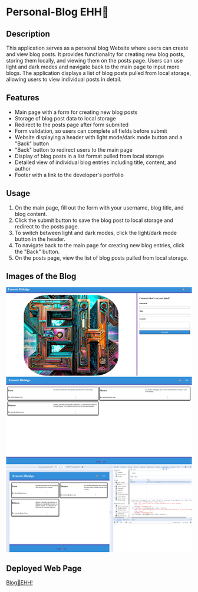 # Personal-Blog EHH🤖

## Description

This application serves as a personal blog Website where users can create and view blog posts. It provides functionality for creating new blog posts, storing them locally, and viewing them on the posts page. Users can use light and dark modes and navigate back to the main page to input more blogs. 
The application displays a list of blog posts pulled from local storage, allowing users to view individual posts in detail.

## Features

- Main page with a form for creating new blog posts
- Storage of blog post data to local storage 
- Redirect to the posts page after form submited
- Form validation, so users can complete all fields before submit
- Website displaying a header with light mode/dark mode button and a "Back" button
- "Back" button to redirect users to the main page
- Display of blog posts in a list format pulled from local storage
- Detailed view of individual blog entries including title, content, and author
- Footer with a link to the developer's portfolio

## Usage

1. On the main page, fill out the form with your username, blog title, and blog content.
2. Click the submit button to save the blog post to local storage and redirect to the posts page.
3. To switch between light and dark modes, click the light/dark mode button in the header.
4. To navigate back to the main page for creating new blog entries, click the "Back" button.
5. On the posts page, view the list of blog posts pulled from local storage.

## Images of the Blog

![Screenshot](./assets/images/Main%20blog.png "Index HTML")
![Screenshot](./assets/images/Post%20blog.png "Blog HTML")
![Screenshot](./assets/images/Localstorage%20blog.png "Local Storage")

## Deployed Web Page

 [Blog🤖EHH!](https://seokhh10.github.io/Personal-Block/)